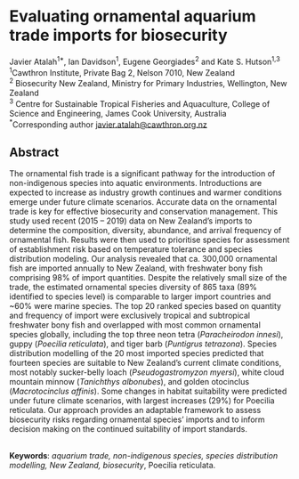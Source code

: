 <h1>Evaluating ornamental aquarium trade imports for biosecurity</h1>

Javier Atalah<sup>1*</sup>, Ian Davidson<sup>1</sup>, Eugene Georgiades<sup>2</sup> and Kate S. Hutson<sup>1,3</sup>  
<sup>1</sup>Cawthron Institute, Private Bag 2, Nelson 7010, New Zealand<br>
<sup>2</sup> Biosecurity New Zealand, Ministry for Primary Industries, Wellington, New Zealand<br>
<sup>3</sup> Centre for Sustainable Tropical Fisheries and Aquaculture, College of Science and Engineering, James Cook University, Australia<br>
<sup>*</sup>Corresponding author javier.atalah@cawthron.org.nz

<h2>Abstract</h2> 
The ornamental fish trade is a significant pathway for the introduction of non-indigenous species into aquatic environments. Introductions are expected to increase as industry growth continues and warmer conditions emerge under future climate scenarios. Accurate data on the ornamental trade is key for effective biosecurity and conservation management. This study used recent (2015 – 2019) data on New Zealand’s imports to determine the composition, diversity, abundance, and arrival frequency of ornamental fish. Results were then used to prioritise species for assessment of establishment risk based on temperature tolerance and species distribution modeling. Our analysis revealed that ca. 300,000 ornamental fish are imported annually to New Zealand, with freshwater bony fish comprising 98% of import quantities. Despite the relatively small size of the trade, the estimated ornamental species diversity of 865 taxa (89% identified to species level) is comparable to larger import countries and ~60% were marine species. The top 20 ranked species based on quantity and frequency of import were exclusively tropical and subtropical freshwater bony fish and overlapped with most common ornamental species globally, including the top three neon tetra (<i>Paracheirodon innesi</i>), guppy (<i>Poecilia reticulata</i>), and tiger barb (<i>Puntigrus tetrazona</i>). Species distribution modelling of the 20 most imported species predicted that fourteen species are suitable to New Zealand’s current climate conditions, most notably sucker-belly loach (<i>Pseudogastromyzon myersi</i>), white cloud mountain minnow (<i>Tanichthys albonubes</i>), and golden otocinclus (<i>Macrotocinclus affinis</i>). Some changes in habitat suitability were predicted under future climate scenarios, with largest increases (29%) for Poecilia reticulata. Our approach provides an adaptable framework to assess biosecurity risks regarding ornamental species’ imports and to inform decision making on the continued  suitability of import standards.<br>
<br>

<b>Keywords</b>: <i>aquarium trade, non-indigenous species, species distribution modelling, New Zealand, biosecurity</i>, Poecilia reticulata.

